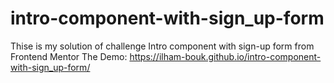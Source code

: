 # intro-component-with-sign_up-form
Thise is my solution of challenge Intro component with sign-up form from Frontend Mentor 
The Demo: https://ilham-bouk.github.io/intro-component-with-sign_up-form/
